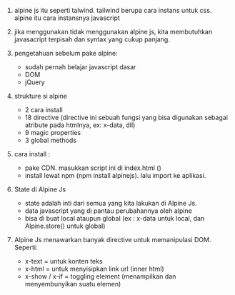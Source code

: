 1. alpine js itu seperti talwind. tailwind berupa cara instans untuk css. alpine itu cara instansnya javascript

2. jika menggunakan tidak menggunakan alpine js, kita membutuhkan javasacript terpisah dan syntax yang cukup panjang.

3. pengetahuan sebelum pake alpine:
    - sudah pernah belajar javascript dasar
    - DOM
    - jQuery

4. strukture si alpine
    - 2 cara install
    - 18 directive (directive ini sebuah fungsi yang bisa digunakan sebagai atribute pada htmlnya, ex: x-data, dll)
    - 9 magic properties
    - 3 global methods

5. cara install :
    - pake CDN. masukkan script ini di index.html (<script src="//unpkg.com/alpinejs" defer></script>)
    - install lewat npm (npm install alpinejs). lalu import ke aplikasi. 

6. State di Alpine Js
    - state adalah inti dari semua yang kita lakukan di Alpine Js.
    - data javascript yang di pantau perubahannya oleh alpine
    - bisa di buat local ataupun global (ex : x-data untuk local, dan Alpine.store() untuk global)

7. Alpine Js menawarkan banyak directive untuk memanipulasi DOM. Seperti:
    - x-text = untuk konten teks
    - x-html = untuk menyisipkan link url (inner html)
    - x-show / x-if = toggling element (menampilkan dan menyembunyikan suatu elemen)

    